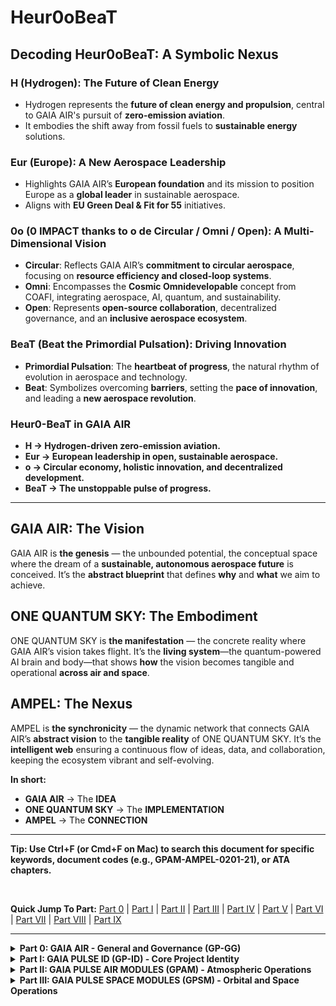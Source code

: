 # **Heur0oBeaT**

## **Decoding Heur0oBeaT: A Symbolic Nexus**

### **H (Hydrogen): The Future of Clean Energy**
- Hydrogen represents the **future of clean energy and propulsion**, central to GAIA AIR's pursuit of **zero-emission aviation**.
- It embodies the shift away from fossil fuels to **sustainable energy** solutions.

### **Eur (Europe): A New Aerospace Leadership**
- Highlights GAIA AIR’s **European foundation** and its mission to position Europe as a **global leader** in sustainable aerospace.
- Aligns with **EU Green Deal & Fit for 55** initiatives.

### **0o (0 IMPACT thanks to o de Circular / Omni / Open): A Multi-Dimensional Vision**
- **Circular**: Reflects GAIA AIR’s **commitment to circular aerospace**, focusing on **resource efficiency and closed-loop systems**.
- **Omni**: Encompasses the **Cosmic Omnidevelopable** concept from COAFI, integrating aerospace, AI, quantum, and sustainability.
- **Open**: Represents **open-source collaboration**, decentralized governance, and an **inclusive aerospace ecosystem**.

### **BeaT (Beat the Primordial Pulsation): Driving Innovation**
- **Primordial Pulsation**: The **heartbeat of progress**, the natural rhythm of evolution in aerospace and technology.
- **Beat**: Symbolizes overcoming **barriers**, setting the **pace of innovation**, and leading a **new aerospace revolution**.

### **Heur0-BeaT in GAIA AIR**
- **H → Hydrogen-driven zero-emission aviation.**
- **Eur → European leadership in open, sustainable aerospace.**
- **o → Circular economy, holistic innovation, and decentralized development.**
- **BeaT → The unstoppable pulse of progress.**

---

## **GAIA AIR: The Vision**
GAIA AIR is **the genesis** — the unbounded potential, the conceptual space where the dream of a **sustainable, autonomous aerospace future** is conceived. It’s the **abstract blueprint** that defines **why** and **what** we aim to achieve.

## **ONE QUANTUM SKY: The Embodiment**
ONE QUANTUM SKY is **the manifestation** — the concrete reality where GAIA AIR’s vision takes flight. It’s the **living system**—the quantum-powered AI brain and body—that shows **how** the vision becomes tangible and operational **across air and space**.

## **AMPEL: The Nexus**
AMPEL is **the synchronicity** — the dynamic network that connects GAIA AIR’s **abstract vision** to the **tangible reality** of ONE QUANTUM SKY. It’s the **intelligent web** ensuring a continuous flow of ideas, data, and collaboration, keeping the ecosystem vibrant and self-evolving.

**In short:**

- **GAIA AIR** → The **IDEA**
- **ONE QUANTUM SKY** → The **IMPLEMENTATION**
- **AMPEL** → The **CONNECTION**

---

**Tip: Use Ctrl+F (or Cmd+F on Mac) to search this document for specific keywords, document codes (e.g., GPAM-AMPEL-0201-21), or ATA chapters.**

<br>

**Quick Jump To Part:**
[Part 0](#part-0-summary) | [Part I](#part-i-summary) | [Part II](#part-ii-summary) | [Part III](#part-iii-summary) | [Part IV](#part-iv-summary) | [Part V](#part-v-summary) | [Part VI](#part-vi-summary) | [Part VII](#part-vii-summary) | [Part VIII](#part-viii-summary) | [Part IX](#part-ix-summary)

---

<details>
<summary id="part-0-summary"><b>Part 0: GAIA AIR - General and Governance (GP-GG)</b></summary>

[Back to Top](#cosmic-omnidevelopable-aero-foresights-index-coafi---complete-table-of-contents)

**Part Name:** Project Foundation & Governance

This part of the COAFI document provides overarching information about the GAIA AIR project, including governance structures, project charter, vision, mission, values, history, current status, and general project-level documentation applicable across all modules and initiatives.

### 0.1 Project Charter and Governance
[Back to Part 0](#part-0-gaia-air---general-and-governance-gp-gg) | [Back to Top](#cosmic-omnidevelopable-aero-foresights-index-coafi---complete-table-of-contents)

**Section Name:** Governance Documents

*   📄 **IN:** GP-GG-CHRT-0101-001-A - **[GAIA AIR Project Charter](docs/GP-GG/GP-GG-CHRT-0101-001-A.md)**
*   📄 **IN:** GP-GG-GOV-0101-002-A - **[GAIA AIR Governance Structure and Processes](docs/GP-GG/GP-GG-GOV-0101-002-A.md)**
*   📄 **IN:** GP-GG-RISK-0101-003-A - **[GAIA AIR Risk Management Framework](docs/GP-GG/GP-GG-RISK-0101-003-A.md)**
*   📄 **IN:** GP-GG-COMM-0101-004-A - **[GAIA AIR Communication Plan](docs/GP-GG/GP-GG-COMM-0101-004-A.md)**

### 0.2 Vision, Mission, Values, and Ethics
[Back to Part 0](#part-0-gaia-air---general-and-governance-gp-gg) | [Back to Top](#cosmic-omnidevelopable-aero-foresights-index-coafi---complete-table-of-contents)

**Section Name:** Core Identity - (Replicated from Part I for top-level access and discoverability)

*   📄 **IN:** GP-ID-VIS-0101-001-A - **[Long-Term Vision Statement](docs/GP-ID/GP-ID-VIS-0101-001-A.md)**
*   📄 **IN:** GP-ID-VIS-0101-002-A - **[Core Principles and Values](docs/GP-ID/GP-ID-VIS-0101-002-A.md)**
*   📄 **IN:** GP-ID-VIS-0101-003-A - **[Sustainability Commitment](docs/GP-ID/GP-ID-VIS-0101-003-A.md)**
*   📄 **IN:** GP-ID-VIS-0101-004-A - **[Technological Innovation Goals](docs/GP-ID/GP-ID-VIS-0101-004-A.md)**
*   📄 **IN:** GP-ID-VIS-0101-005-A - **[Community and Societal Impact](docs/GP-ID/GP-ID-VIS-0101-005-A.md)**
*   📄 **IN:** GP-ID-VIS-0101-006-A - **[Future-Forward Scalability](docs/GP-ID/GP-ID-VIS-0101-006-A.md)**
*   📄 **IN:** GP-ID-VIS-0101-007-A - **[Diversity and Inclusion Framework](docs/GP-ID/GP-ID-VIS-0101-007-A.md)**
*   📄 **IN:** GP-ID-VIS-0101-008-A - **[Global Partnership Strategy](docs/GP-ID/GP-ID-VIS-0101-008-A.md)**
*   📄 **IN:** GP-ID-ETH-0105-001-A - **[Ethics by Design Principles](docs/GP-ID/GP-ID-ETH-0105-001-A.md)**
*   📄 **IN:** GP-ID-ETH-0105-002-A - **[AI Ethics Guidelines](docs/GP-ID/GP-ID-ETH-0105-002-A.md)**
*   📄 **IN:** GP-ID-ETH-0105-003-A - **[Quantum Technology Ethics](docs/GP-ID/GP-ID-ETH-0105-003-A.md)**
*   📄 **IN:** GP-ID-ETH-0105-004-A - **[Data Privacy Ethics Framework](docs/GP-ID/GP-ID-ETH-0105-004-A.md)**

### 0.3 Project History
[Back to Part 0](#part-0-gaia-air---general-and-governance-gp-gg) | [Back to Top](#cosmic-omnidevelopable-aero-foresights-index-coafi---complete-table-of-contents)

**Section Name:** Project History & Background
*   📄 **IN:** GP-ID-HIST-0102-001-A - **[Founding Principles and Early Concepts](docs/GP-ID/GP-ID-HIST-0102-001-A.md)**
*   📄 **IN:** GP-ID-HIST-0102-002-A - **[Major Technological Milestones](docs/GP-ID/GP-ID-HIST-0102-002-A.md)**
*   📄 **IN:** GP-ID-HIST-0102-003-A - **[Roadmap Evolution](docs/GP-ID/GP-ID-HIST-0102-003-A.md)**
*   📄 **IN:** GP-ID-HIST-0102-004-A - **[Legacy System Analysis](docs/GP-ID/GP-ID-HIST-0102-004-A.md)**
*   📄 **IN:** GP-ID-HIST-0102-005-A - **[Stakeholder Collaboration History](docs/GP-ID/GP-ID-HIST-0102-005-A.md)**

### 0.4 Current Project Status and Short/Mid Term Objectives
[Back to Part 0](#part-0-gaia-air---general-and-governance-gp-gg) | [Back to Top](#cosmic-omnidevelopable-aero-foresights-index-coafi---complete-table-of-contents)

**Section Name:** Project Status & Objectives
*   📄 **IN:** GP-ID-STAT-0103-001-A - **[Current Project Status Report](docs/GP-ID/GP-ID-STAT-0103-001-A.md)**
*   📄 **IN:** GP-ID-STAT-0103-002-A - **[Short-Term Objectives (1-2 years)](docs/GP-ID/GP-ID-STAT-0103-002-A.md)**
*   📄 **IN:** GP-ID-STAT-0103-003-A - **[Mid-Term Objectives (2-5 years)](docs/GP-ID/GP-ID-STAT-0103-003-A.md)**
*   📄 **IN:** GP-ID-STAT-0103-004-A - **[Risk Assessment Report](docs/GP-ID/GP-ID-STAT-0103-004-A.md)**
*   📄 **IN:** GP-ID-STAT-0103-005-A - **[Financial Status Summary](docs/GP-ID/GP-ID-STAT-0103-005-A.md)**

### 0.5 Open Skyway Initiative
[Back to Part 0](#part-0-gaia-air---general-and-governance-gp-gg) | [Back to Top](#cosmic-omnidevelopable-aero-foresights-index-coafi---complete-table-of-contents)

**Section Name:** Open Skyway Initiative - (Top Level)

*   📄 **IN:** GP-ID-OPENSKY-0108-001-A - **[Open Skyway Initiative Charter](docs/GP-ID/GP-ID-OPENSKY-0108-001-A.md)**
*   📄 **IN:** GP-ID-OPENSKY-0108-002-A - **[Open Skyway Community Engagement Plan](docs/GP-ID/GP-ID-OPENSKY-0108-002-A.md)**
*   📄 **IN:** GP-ID-OPENSKY-0108-003-A - **[Open Skyway Technical Standards](docs/GP-ID/GP-ID-OPENSKY-0108-003-A.md)**

</details>

<details>
<summary id="part-i-summary"><b>Part I: GAIA PULSE ID (GP-ID) - Core Project Identity</b></summary>

[Back to Top](#cosmic-omnidevelopable-aero-foresights-index-coafi---complete-table-of-contents)

**Part Name:** GAIA PULSE Identity Documents

This part of the COAFI document details the core identity of the GAIA PULSE project, encompassing its vision, mission, values, ethical framework, and foundational elements that define the project's essence and direction.

### 1.1 Vision, Mission, and Values
[Back to Part I](#part-i-gaia-pulse-id-gp-id---core-project-identity) | [Back to Top](#cosmic-omnidevelopable-aero-foresights-index-coafi---complete-table-of-contents)

**Section Name:** Core Identity Documents

#### 1.1.1 The GAIA AIR Manifesto
[Back to Section 1.1](#11-vision-mission-and-values) | [Back to Part I](#part-i-gaia-pulse-id-gp-id---core-project-identity) | [Back to Top](#cosmic-omnidevelopable-aero-foresights-index-coafi---complete-table-of-contents)
*   📄 **IN:** GP-ID-MAN-0101-001-A - **[The GAIA AIR Manifesto](docs/GP-ID/GP-ID-MAN-0101-001-A.md)**

#### 1.1.2 Project History and Evolution
[Back to Section 1.1](#11-vision-mission-and-values) | [Back to Part I](#part-i-gaia-pulse-id-gp-id---core-project-identity) | [Back to Top](#cosmic-omnidevelopable-aero-foresights-index-coafi---complete-table-of-contents)
*   📄 **IN:** GP-ID-HIST-0102-001-A - **[Founding Principles and Early Concepts](docs/GP-ID/GP-ID-HIST-0102-001-A.md)** *(Linked also in Part 0)*
*   📄 **IN:** GP-ID-HIST-0102-002-A - **[Major Technological Milestones](docs/GP-ID/GP-ID-HIST-0102-002-A.md)** *(Linked also in Part 0)*
*   📄 **IN:** GP-ID-HIST-0102-003-A - **[Roadmap Evolution](docs/GP-ID/GP-ID-HIST-0102-003-A.md)** *(Linked also in Part 0)*
*   📄 **IN:** GP-ID-HIST-0102-004-A - **[Legacy System Analysis](docs/GP-ID/GP-ID-HIST-0102-004-A.md)** *(Linked also in Part 0)*
*   📄 **IN:** GP-ID-HIST-0102-005-A - **[Stakeholder Collaboration History](docs/GP-ID/GP-ID-HIST-0102-005-A.md)** *(Linked also in Part 0)*

#### 1.1.3 Current Status and Objectives
[Back to Section 1.1](#11-vision-mission-and-values) | [Back to Part I](#part-i-gaia-pulse-id-gp-id---core-project-identity) | [Back to Top](#cosmic-omnidevelopable-aero-foresights-index-coafi---complete-table-of-contents)
*   📄 **IN:** GP-ID-STAT-0103-001-A - **[Current Project Status Report](docs/GP-ID/GP-ID-STAT-0103-001-A.md)** *(Linked also in Part 0)*
*   📄 **IN:** GP-ID-STAT-0103-002-A - **[Short-Term Objectives (1-2 years)](docs/GP-ID/GP-ID-STAT-0103-002-A.md)** *(Linked also in Part 0)*
*   📄 **IN:** GP-ID-STAT-0103-003-A - **[Mid-Term Objectives (2-5 years)](docs/GP-ID/GP-ID-STAT-0103-003-A.md)** *(Linked also in Part 0)*
*   📄 **IN:** GP-ID-STAT-0103-004-A - **[Risk Assessment Report](docs/GP-ID/GP-ID-STAT-0103-004-A.md)** *(Linked also in Part 0)*
*   📄 **IN:** GP-ID-STAT-0103-005-A - **[Financial Status Summary](docs/GP-ID/GP-ID-STAT-0103-005-A.md)** *(Linked also in Part 0)*

#### 1.1.4 Future Directions and Foresights
[Back to Section 1.1](#11-vision-mission-and-values) | [Back to Part I](#part-i-gaia-pulse-id-gp-id---core-project-identity) | [Back to Top](#cosmic-omnidevelopable-aero-foresights-index-coafi---complete-table-of-contents)
*   📄 **IN:** GP-ID-FDIR-0104-001-A - **[Long-Term Future Directions and Expansions](docs/GP-ID/GP-ID-FDIR-0104-001-A.md)**
*   📄 **IN:** GP-ID-FDIR-0104-002-A - **[Technological Foresight and Emerging Tech Integration](docs/GP-ID/GP-ID-FDIR-0104-002-A.md)**
*   📄 **IN:** GP-ID-FDIR-0104-003-A - **[Societal and Industry Trend Analysis](docs/GP-ID/GP-ID-FDIR-0104-003-A.md)**
*   📄 **IN:** GP-ID-FDIR-0104-004-A - **[“Blue Sky” Research Initiatives and Concepts](docs/GP-ID/GP-ID-FDIR-0104-004-A.md)**

#### 1.1.5 Ethical Considerations & Framework
[Back to Section 1.1](#11-vision-mission-and-values) | [Back to Part I](#part-i-gaia-pulse-id-gp-id---core-project-identity) | [Back to Top](#cosmic-omnidevelopable-aero-foresights-index-coafi---complete-table-of-contents)
*   📄 **IN:** GP-ID-ETH-0105-001-A - **[Ethics by Design Principles](docs/GP-ID/GP-ID-ETH-0105-001-A.md)** *(Linked also in Part 0)*
*   📄 **IN:** GP-ID-ETH-0105-002-A - **[AI Ethics Guidelines](docs/GP-ID/GP-ID-ETH-0105-002-A.md)** *(Linked also in Part 0)*
*   📄 **IN:** GP-ID-ETH-0105-003-A - **[Quantum Technology Ethics](docs/GP-ID/GP-ID-ETH-0105-003-A.md)** *(Linked also in Part 0)*
*   📄 **IN:** GP-ID-ETH-0105-004-A - **[Data Privacy Ethics Framework](docs/GP-ID/GP-ID-ETH-0105-004-A.md)** *(Linked also in Part 0)*

#### 1.1.6 "Cosmic Index" Introduction and User Guide
[Back to Section 1.1](#11-vision-mission-and-values) | [Back to Part I](#part-i-gaia-pulse-id-gp-id---core-project-identity) | [Back to Top](#cosmic-omnidevelopable-aero-foresights-index-coafi---complete-table-of-contents)
*   📄 **IN:** GP-ID-COAFI-0106-001-A - **[Cosmic Index (COAFI) Introduction and Overview](docs/GP-ID/GP-ID-COAFI-0106-001-A.md)**
*   📄 **IN:** GP-ID-COAFI-0106-002-A - **[COAFI User Guide and Navigation Manual](docs/GP-ID/GP-ID-COAFI-0106-002-A.md)**

#### 1.1.7 ML-P Integration
[Back to Section 1.1](#11-vision-mission-and-values) | [Back to Part I](#part-i-gaia-pulse-id-gp-id---core-project-identity) | [Back to Top](#cosmic-omnidevelopable-aero-foresights-index-coafi---complete-table-of-contents)
*   📄 **IN:** GP-ID-MLP-0107-001-A - **[ML-P (Machine Learning Platform) Integration Strategy](docs/GP-ID/GP-ID-MLP-0107-001-A.md)**
*   📄 **IN:** GP-ID-MLP-0107-002-A - **[ML-P User Guide and Access Protocols](docs/GP-ID/GP-ID-MLP-0107-002-A.md)**

#### 1.1.8 Open Skyway Initiative
[Back to Section 1.1](#11-vision-mission-and-values) | [Back to Part I](#part-i-gaia-pulse-id-gp-id---core-project-identity) | [Back to Top](#cosmic-omnidevelopable-aero-foresights-index-coafi---complete-table-of-contents)
*   📄 **IN:** GP-ID-OPENSKY-0108-001-A - **[Open Skyway Initiative Charter](docs/GP-ID/GP-ID-OPENSKY-0108-001-A.md)** *(Linked also in Part 0)*
*   📄 **IN:** GP-ID-OPENSKY-0108-002-A - **[Open Skyway Community Engagement Plan](docs/GP-ID/GP-ID-OPENSKY-0108-002-A.md)** *(Linked also in Part 0)*
*   📄 **IN:** GP-ID-OPENSKY-0108-003-A - **[Open Skyway Technical Standards](docs/GP-ID/GP-ID-OPENSKY-0108-003-A.md)** *(Linked also in Part 0)*

### 1.2 Future Concepts and Initiatives
[Back to Part I](#part-i-gaia-pulse-id-gp-id---core-project-identity) | [Back to Top](#cosmic-omnidevelopable-aero-foresights-index-coafi---complete-table-of-contents)
*   📄 **IN:** GP-ID-FUT-0109-001-A - **[GAIA AIR Future Concepts Overview](docs/GP-ID/GP-ID-FUT-0109-001-A.md)**
*   📄 **IN:** GP-ID-FUT-0109-002-A - **[Advanced Mobility Solutions (Urban and Intercity)](docs/GP-ID/GP-ID-FUT-0109-002-A.md)**
*   📄 **IN:** GP-ID-FUT-0109-003-A - **[Sustainable Energy and Propulsion R&D Roadmap](docs/GP-ID/GP-ID-FUT-0109-003-A.md)**
*   📄 **IN:** GP-ID-FUT-0109-004-A - **[Galactic and Interstellar Ambitions (Long-Term Vision)](docs/GP-ID/GP-ID-FUT-0109-004-A.md)**

### 1.3 Numbering and Naming
[Back to Part I](#part-i-gaia-pulse-id-gp-id---core-project-identity) | [Back to Top](#cosmic-omnidevelopable-aero-foresights-index-coafi---complete-table-of-contents)
*   📄 **IN:** GP-ID-NUMNAM-0110-001-A - **[GAIA AIR Numbering and Naming Conventions](docs/GP-ID/GP-ID-NUMNAM-0110-001-A.md)**

</details>

<details>
<summary id="part-ii-summary"><b>Part II: GAIA PULSE AIR MODULES (GPAM) - Atmospheric Operations</b></summary>

[Back to Top](#cosmic-omnidevelopable-aero-foresights-index-coafi---complete-table-of-contents)

**Part Name:** AMPEL360XWLRGA - Aircraft Documentation

This part of the COAFI document contains all documentation related to the AMPEL360XWLRGA aircraft, organized primarily by ATA (Air Transport Association) chapters, and includes design specifications, analysis reports, manufacturing procedures, maintenance manuals, and certification documents.

### 2.1 AMPEL360XWLRGA (Advanced Aircraft Systems)
[Back to Part II](#part-ii-gaia-pulse-air-modules-gpam---atmospheric-operations) | [Back to Top](#cosmic-omnidevelopable-aero-foresights-index-coafi---complete-table-of-contents)

**Section Name:** AMPEL360XWLRGA Aircraft

* **Aircraft Type Designation:** AMPEL-360
* **P/N (Top-Level Assembly - for documentation purposes):** GAIAPULSE-AM-ASSY-00001-Q
* [2.1.1 ATA Chapters](#211-ata-chapters)
* **P/N:** GPAM-AMPEL-0201-ATA *(This is a general P/N for the ATA chapter breakdown itself, not a specific component)*

#### 2.1.1 ATA Chapters
[Back to Section 2.1](#21-ampel360xwlrga-advanced-aircraft-systems) | [Back to Part II](#part-ii-gaia-pulse-air-modules-gpam---atmospheric-operations) | [Back to Top](#cosmic-omnidevelopable-aero-foresights-index-coafi---complete-table-of-contents)
**P/N:** GPAM-AMPEL-0201-ATA *(Section P/N)*

##### 2.1.1.A ATA 05 - Time Limits/Maintenance Checks
... (rest of ATA 05 - ATA 100 sections - code is identical to previous response, so omitted for brevity)

##### 2.1.1.DI ATA 100 - Certification and Documentation
[Back to Section 2.1.1](#211-ata-chapters) | [Back to Section 2.1](#21-ampel360xwlrga-advanced-aircraft-systems) | [Back to Part II](#part-ii-gaia-pulse-air-modules-gpam---atmospheric-operations) | [Back to Top](#cosmic-omnidevelopable-aero-foresights-index-coafi---complete-table-of-contents)
**P/N:** GPAM-AMPEL-0201-100 *(Section P/N)*
*   📄 **IN:** GPAM-AMPEL-0201-100-001 - **[Certification Plan for AMPEL360XWLRGA (S100D)](docs/GPAM/ATA100/GPAM-AMPEL-0201-100-001-A.md)**
    *   **DMC:** DMC-GAIAPULSE-AMPEL-0201-100-001-A-001-00_EN-US
    *   **Document:** GPAM-AMPEL-0201-100-001-A.md
    *   **PDR:** PDR-GAIAPULSE-AMPEL-0201-100-001
    *   **PBS:** PBS-GAIAPULSE-AMPEL-0201-100-001
    *   **BOM:** BOM-GAIAPULSE-AMPEL-0201-100-001
    *   **Status:** Planned

*   📄 **IN:** GPAM-AMPEL-0201-100-002 - **[Compliance Documentation and Reports (S100D)](docs/GPAM/ATA100/GPAM-AMPEL-0201-100-002-A.md)**
    *   **DMC:** DMC-GAIAPULSE-AMPEL-0201-100-002-A-001-00_EN-US
    *   **Document:** GPAM-AMPEL-0201-100-002-A.md
    *   **PDR:** PDR-GAIAPULSE-AMPEL-0201-100-002
    *   **PBS:** PBS-GAIAPULSE-AMPEL-0201-100-002
    *   **BOM:** BOM-GAIAPULSE-AMPEL-0201-100-002
    *   **Status:** Planned

##### 2.1.2 AMPEL360XWLRGA General Documentation:
[Back to Section 2.1](#21-ampel360xwlrga-advanced-aircraft-systems) | [Back to Part II](#part-ii-gaia-pulse-air-modules-gpam---atmospheric-operations) | [Back to Top](#cosmic-omnidevelopable-aero-foresights-index-coafi---complete-table-of-contents)
**P/N:** GPAM-AMPEL-0201-DOC *(Section P/N)*
*   📄 **IN:** GPAM-AMPEL-0201-DOC-0001 - **[AMPEL360XWLRGA Aircraft Specifications Document](docs/GPAM/GPAM-AMPEL-0201-DOC-0001-A.md)**
    *   **Document:** GPAM-AMPEL-0201-DOC-0001-A.md

*   📄 **IN:** GPAM-AMPEL-0201-DOC-0002 - **[AMPEL360XWLRGA Design and Engineering Principles](docs/GPAM/GPAM-AMPEL-0201-DOC-0002-A.md)**
    *   **Document:** GPAM-AMPEL-0201-DOC-0002-A.md

*   📄 **IN:** GPAM-AMPEL-0201-DOC-0003 - **[AMPEL360XWLRGA Safety and Certification Plan](docs/GPAM/GPAM-AMPEL-0201-DOC-0003-A.md)**
    *   **Document:** GPAM-AMPEL-0201-DOC-0003-A.md

*   📄 **IN:** GPAM-AMPEL-0201-DOC-0004 - **[AMPEL360XWLRGA Manufacturing and Production Plan](docs/GPAM/GPAM-AMPEL-0201-DOC-0004-A.md)**
    *   **Document:** GPAM-AMPEL-0201-DOC-0004-A.md

##### 2.1.3 AMPEL360XWLRGA Maintenance Manuals:
[Back to Section 2.1](#21-ampel360xwlrga-advanced-aircraft-systems) | [Back to Part II](#part-ii-gaia-pulse-air-modules-gpam---atmospheric-operations) | [Back to Top](#cosmic-omnidevelopable-aero-foresights-index-coafi---complete-table-of-contents)
**P/N:** GPAM-AMPEL-0201-MAINT *(Section P/N)*
*   📄 **IN:** GPAM-AMPEL-0201-MAINT-0001 - **[AMPEL360XWLRGA Aircraft Maintenance Manual (AMM) (S1000D)](docs/GPAM/GPAM-AMPEL-0201-MAINT-0001-A.md)**
        *   **DMC:** *(Multiple DMCs, structured according to ATA chapters - see examples in description)*
        *   **Document:** GPAM-AMPEL-0201-MAINT-0001-A.md

*   📄 **IN:** GPAM-AMPEL-0201-MAINT-0002 - **[AMPEL360XWLRGA Component Maintenance Manuals (CMM) (S100D)](docs/GPAM/GPAM-AMPEL-0201-MAINT-0002-A.md)**
        *   **DMC:** *(Multiple DMCs, organized by component or system - see examples in description)*
        *   **Document:** GPAM-AMPEL-0201-MAINT-0002-A.md

*   📄 **IN:** GPAM-AMPEL-0201-MAINT-0003 - **[AMPEL360XWLRGA Troubleshooting Manual (TSM) (S100D)](docs/GPAM/GPAM-AMPEL-0201-MAINT-0003-A.md)**
        *   **DMC:** *(Multiple DMCs, structured according to ATA chapters or systems - see examples in description)*
        *   **Document:** GPAM-AMPEL-0201-MAINT-0003-A.md

##### 2.1.4 AMPEL360XWLRGA Illustrated Parts Catalog:
[Back to Section 2.1](#21-ampel360xwlrga-advanced-aircraft-systems) | [Back to Part II](#part-ii-gaia-pulse-air-modules-gpam---atmospheric-operations) | [Back to Top](#cosmic-omnidevelopable-aero-foresights-index-coafi---complete-table-of-contents)
**P/N:** GPAM-AMPEL-0201-IPD *(Section P/N)*
*   📄 **IN:** GPAM-AMPEL-0201-IPD-0001 - **[AMPEL360XWLRGA Illustrated Parts Data (IPD) (S100D)](docs/GPAM/GPAM-AMPEL-0201-IPD-0001-A.md)**
        *   **DMC:** *(Multiple DMCs, structured according to ATA chapters - see examples in description)*
        *   **Document:** GPAM-AMPEL-0201-IPD-0001-A.md

##### 2.1.5 AMPEL360XWLRGA Wiring and Schematics:
[Back to Section 2.1](#21-ampel360xwlrga-advanced-aircraft-systems) | [Back to Part II](#part-ii-gaia-pulse-air-modules-gpam---atmospheric-operations) | [Back to Top](#cosmic-omnidevelopable-aero-foresights-index-coafi---complete-table-of-contents)
**P/N:** GPAM-AMPEL-0201-WIRE *(Section P/N)*
*   📄 **IN:** GPAM-AMPEL-0201-WIRE-0001 - **[AMPEL360XWLRGA Wiring and Schematics Manual (WSM) (@S1000D)](docs/GPAM/GPAM-AMPEL-0201-WIRE-0001-A.md)**
        *   **DMC:** *(Multiple DMCs, structured according to ATA chapters - see examples in description)*
        *   **Document:** GPAM-AMPEL-0201-WIRE-0001-A.md

</details>

<details>
<summary id="part-iii-summary"><b>Part III: GAIA PULSE SPACE MODULES (GPSM) - Orbital and Space Operations</b></summary>
...(rest of Part III - Part IX - code is identical to previous response, so omitted for brevity)

<details id="part-ix-summary">
<summary><b>Part IX: GAIA GALACTIC MINING OPERATIONS (GGMO)</b></summary>

[Back to Top](#cosmic-omnidevelopable-aero-foresights-index-coafi---complete-table-of-contents)

**Part Name:** Galactic Mining Operations

This part of the COAFI document details GAIA AIR's ventures into galactic mining operations, covering aspects from resource prospecting and extraction to processing and logistics in extraterrestrial environments.

## 9.1 GGMO Program Overview
[Back to Part IX](#part-ix-gaia-galactic-mining-operations-ggmo) | [Back to Top](#cosmic-omnidevelopable-aero-foresights-index-coafi---complete-table-of-contents)

*   **P/N:** GGMO-OVERVIEW-0901 *(Overview Section P/N)*
    *   📄 **IN:** GGMO-OVERVIEW-0901-001-A - **[GAIA Galactic Mining Operations (GGMO) Program Overview](docs/GGMO/GGMO-OVERVIEW-0901-001-A.md)**
        *   **Document:** GGMO-OVERVIEW-0901-001-A.md
        *   **Content:** [Placeholder: High-level overview of the GGMO program, its goals, scope, and long-term vision.  This should be a non-technical, executive summary.]

... (rest of Part IX content - code is identical to previous response, so omitted for brevity)

## 9.6 GGMO Sustainability and Ethics
[Back to Part IX](#part-ix-gaia-galactic-mining-operations-ggmo) | [Back to Top](#cosmic-omnidevelopable-aero-foresights-index-coafi---complete-table-of-contents)

*   **P/N:** GGMO-ETHICS-0906 *(Ethics Section P/N)*
    *   📄 **IN:** GGMO-ETHICS-0906-001-A - **[Ethical and Sustainable Galactic Mining Practices](docs/GGMO/GGMO-ETHICS-0906-001-A.md)**
        *   **Document:** GGMO-ETHICS-0906-001-A.md
        *   **Content:** [Placeholder:  Addresses the ethical and sustainability considerations for GGMO. This is a *crucial* section, covering:  Planetary protection,  Resource management and conservation,  Minimizing environmental impact,  Ethical considerations for resource ownership and distribution,  Long-term sustainability of galactic mining operations.]

</details>

---

### Fin
